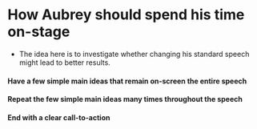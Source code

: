 
# How Aubrey should spend his time on-stage
- The idea here is to investigate whether changing his standard speech might lead to better results.

#### Have a few simple main ideas that remain on-screen the entire speech

#### Repeat the few simple main ideas many times throughout the speech

#### End with a clear call-to-action
